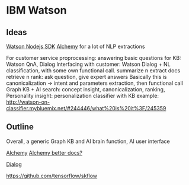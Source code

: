 # IBM Watson

## Ideas
[Watson Nodejs SDK](https://github.com/watson-developer-cloud/node-sdk)
[Alchemy](http://www.alchemyapi.com/api) for a lot of NLP extractions


For customer service proprocessing: answering basic questions for KB: Watson QnA, Dialog
Interfacing with customer: Watson Dialog + NL classification, with some own functional call.
summarize n extract docs
retrieve n rank: ask question, give expert answers
Basically this is canonicalization -> intent and parameters extraction, then functional call
Graph KB + AI search: concept insight, canonicalization, ranking, 
Personality insight: personalization
classifier with KB example: http://watson-on-classifier.mybluemix.net/#244446/what%20is%20it%3F/245359


## Outline
Overall, a generic Graph KB and AI brain function, AI user interface


[Alchemy](http://www.alchemyapi.com/api/calling-the-api)
[Alchemy better docs?](http://docs.alchemyapi.com/docs/taxonomy)

[Dialog](https://www.ibm.com/smarterplanet/us/en/ibmwatson/developercloud/doc/dialog/)

https://github.com/tensorflow/skflow